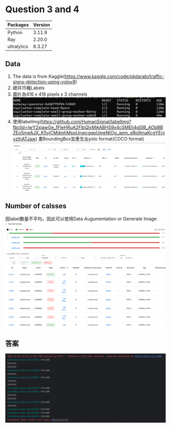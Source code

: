# Question 3 and 4 

|Packages|Version|
|---|---|
|Python|3.11.9|
|Ray|2.20.0|
|ultralytics|8.3.27|
  
## Data
  1. The data is from Kaggle(https://www.kaggle.com/code/pkdarabi/traffic-signs-detection-using-yolov8)
  2. 總共15種Labels
  3. 圖片為416 x 416 pixels x 3 channels
     ![Sign](https://github.com/Martinyeh81/RayAIModel/blob/main/RayXSquare/Images/RayIP.png)
  5. 使用labelImg(https://github.com/HumanSignal/labelImg?fbclid=IwY2xjawGe_fFleHRuA2FlbQIxMAABHS9x4cSMEli4qSIB_AObBBZEo5meAJX_K5yjCMdmhMspUnwcgqpUmeNtOg_aem_gRo9maKcgYEnivzIhATJaw) 畫BoundingBox並產生出yolo format(COCO format)
     ![Labelimg](https://github.com/Martinyeh81/RayAIModel/blob/main/RayXSquare/Images/RayDashboardIP.png)
  
## Number of calsses
  因label數量不平均，因此可以使用Data Augumentation or Generate Image
  ![Sample](https://github.com/Martinyeh81/RayAIModel/blob/main/UnstableTask/Images/question2task.png)
  ![Task2](https://github.com/Martinyeh81/RayAIModel/blob/main/UnstableTask/Images/question2answer.png)

## 答案
  ![Answer2](https://github.com/Martinyeh81/RayAIModel/blob/main/UnstableTask/Images/question2finalanswer.png)
